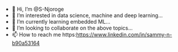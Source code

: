 - 👋 Hi, I’m @S-Njoroge
- 👀 I’m interested in data science, machine and deep learning...
- 🌱 I’m currently learning embedded ML...
- 💞️ I’m looking to collaborate on the above topics...
- 📫 How to reach me https:https://www.linkedin.com/in/sammy-n-b90a53164

<!---
S-Njoroge/S-Njoroge is a ✨ special ✨ repository because its `README.md` (this file) appears on your GitHub profile.
You can click the Preview link to take a look at your changes.
--->
